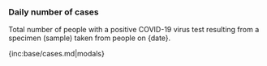 ### Daily number of cases 

Total number of people with a positive COVID-19 virus test resulting from a specimen (sample) taken from people on {date}.

{inc:base/cases.md|modals}